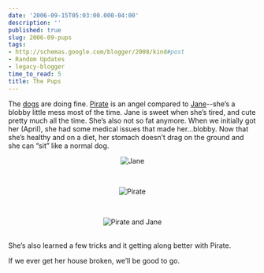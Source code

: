 ```yaml
---
date: '2006-09-15T05:03:00.000-04:00'
description: ''
published: true
slug: 2006-09-pups
tags:
- http://schemas.google.com/blogger/2008/kind#post
- Random Updates
- legacy-blogger
time_to_read: 5
title: The Pups
---
```


The <a href="http://www.wassupy.com/gallery2/main.php?g2_itemId=3781">dogs</a> are doing fine. <a href="http://www.wassupy.com/gallery2/main.php?g2_itemId=3293&amp;g2_page=2http://www.wassupy.com/gallery2/main.php?g2_itemId=3293">Pirate</a> is an angel compared to <a href="http://www.wassupy.com/gallery2/main.php?g2_itemId=3515&amp;g2_page=2">Jane</a>--she’s a blobby little mess most of the time. Jane is sweet when she’s tired, and cute pretty much all the time. She’s also not so fat anymore. When we initially got her (April), she had some medical issues that made her…blobby. Now that she’s healthy and on a diet, her stomach doesn’t drag on the ground and she can “sit” like a normal dog.<br /><p align="center" class="MsoNormal"><img alt="Jane" id="image486" src="http://www.wassupy.com/wp-content/uploads/2006/09/DSCF1614.JPG" /></p><br /><p align="center" class="MsoNormal"><img alt="Pirate" id="image485" src="http://www.wassupy.com/wp-content/uploads/2006/09/DSCF1463.JPG" /></p><br /><p align="center" class="MsoNormal"><img alt="Pirate and Jane" id="image488" src="http://www.wassupy.com/wp-content/uploads/2006/09/DSCF1632-1.JPG" /></p><br />She’s also learned a few tricks and it getting along better with Pirate.

If we ever get her house broken, we’ll be good to go.